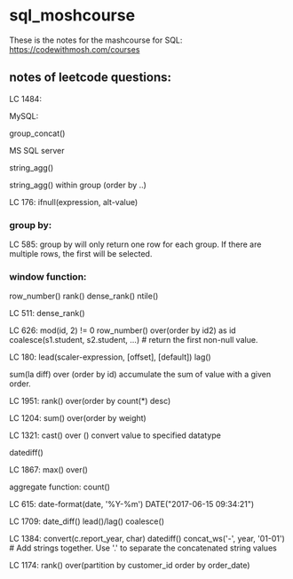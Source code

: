 # sql_moshcourse

These is the notes for the mashcourse for SQL:
https://codewithmosh.com/courses

## notes of leetcode questions:

LC 1484:

MySQL:

group_concat()

MS SQL server

string_agg() 

string_agg() within group (order by ..)

LC 176:
ifnull(expression, alt-value)

### group by:
LC 585:
group by will only return one row for each group. If there are multiple rows, the first will be selected.

### window function: 
row_number()
rank()
dense_rank()
ntile()

LC 511:
dense_rank()

LC 626:
mod(id, 2) != 0
row_number() over(order by id2) as id
coalesce(s1.student, s2.student, ...) # return the first non-null value.

LC 180:
lead(scaler-expression, [offset], [default])
lag()

sum(la diff) over (order by id)
accumulate the sum of value with a given order.

LC 1951:
rank() over(order by count(*) desc)

LC 1204:
sum() over(order by weight)

LC 1321:
cast() over ()
convert value to specified datatype

datediff()

LC 1867:
max() over()

aggregate function:
count()

LC 615:
date-format(date, '%Y-%m')
DATE("2017-06-15 09:34:21")

LC 1709:
date_diff()
lead()/lag()
coalesce()



LC 1384:
convert(c.report_year, char)
datediff()
concat_ws('-', year, '01-01') # Add strings together. Use '.' to separate the concatenated string values

LC 1174:
rank() over(partition by customer_id order by order_date) 




